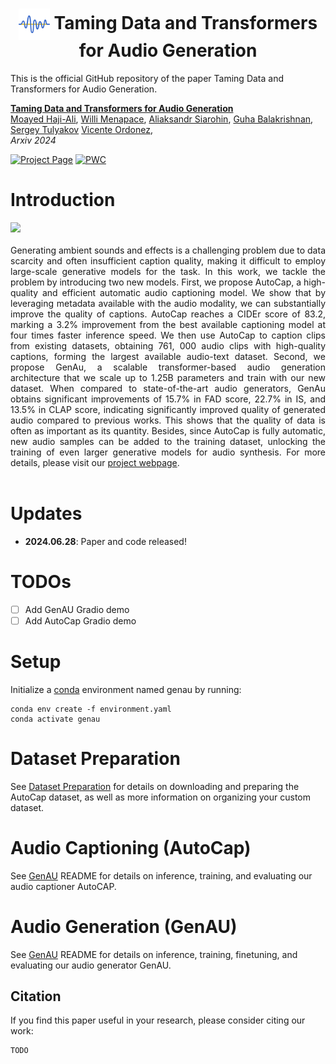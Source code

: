 <h1 align="center">
  <img src="assets/logo.png" width="50" style="vertical-align: middle;"/>
 Taming Data and Transformers for Audio Generation
</h1>

This is the official GitHub repository of the paper Taming Data and Transformers for Audio Generation.

**[Taming Data and Transformers for Audio Generation](https://snap-research.github.io/GenAU)**
</br>
[Moayed Haji-Ali](https://tsaishien-chen.github.io/),
[Willi Menapace](https://www.willimenapace.com/),
[Aliaksandr Siarohin](https://aliaksandrsiarohin.github.io/aliaksandr-siarohin-website/),
[Guha Balakrishnan](https://www.guhabalakrishnan.com),
[Sergey Tulyakov](http://www.stulyakov.com/)
[Vicente Ordonez](https://vislang.ai/),
</br>
*Arxiv 2024*

[![Project Page](https://img.shields.io/badge/Project-Page-green.svg)](https://snap-research.github.io/GenAU) [![PWC](https://img.shields.io/endpoint.svg?url=https://paperswithcode.com/badge/taming-data-and-transformers-for-audio/audio-captioning-on-audiocaps)](https://paperswithcode.com/sota/audio-captioning-on-audiocaps?p=taming-data-and-transformers-for-audio) 


# Introduction

<div align="justify">
<div>
<img src="assets/framework.jpg" width="1000" />
</div>
</br>
Generating ambient sounds and effects is a challenging problem due to data scarcity and often insufficient caption quality, making it difficult to employ large-scale generative models for the task. In this work, we tackle the problem by introducing two new models. First, we propose AutoCap, a high-quality and efficient automatic audio captioning model. We show that by leveraging metadata available with the audio modality, we can substantially improve the quality of captions. AutoCap reaches a CIDEr score of 83.2, marking a 3.2% improvement from the best available captioning model at four times faster inference speed. We then use AutoCap to caption clips from existing datasets, obtaining 761, 000 audio clips with high-quality captions, forming the largest available audio-text dataset. Second, we propose GenAu, a scalable transformer-based audio generation architecture that we scale up to 1.25B parameters and train with our new dataset. When compared to state-of-the-art audio generators, GenAu obtains significant improvements of 15.7% in FAD score, 22.7% in IS, and 13.5% in CLAP score, indicating significantly improved quality of generated audio compared to previous works. This shows that the quality of data is often as important as its quantity. Besides, since AutoCap is fully automatic, new audio samples can be added to the training dataset, unlocking the training of even larger generative models for audio synthesis. For more details, please visit our <a href='https://snap-research.github.io/GenAU'>project webpage</a>.
</div> 
<br>


# Updates
- **2024.06.28**: Paper and code released!

# TODOs
- [ ] Add GenAU Gradio demo
- [ ] Add AutoCap Gradio demo

# Setup
Initialize a [conda](https://docs.conda.io/en/latest) environment named genau by running:
```
conda env create -f environment.yaml
conda activate genau
```
# Dataset Preparation 
See [Dataset Preparation](./dataset_preperation/README.md) for details on downloading and preparing the AutoCap dataset, as well as more information on organizing your custom dataset.

# Audio Captioning (AutoCap)
See [GenAU](./AutoCap/README.md) README for details on inference, training, and evaluating our audio captioner AutoCAP.

# Audio Generation (GenAU)
See [GenAU](./GenAU/README.md) README for details on inference, training, finetuning, and evaluating our audio generator GenAU.


## Citation
If you find this paper useful in your research, please consider citing our work:
```
TODO
```

